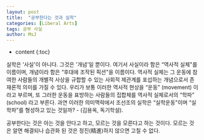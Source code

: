 ```yaml
---
layout: post
title:  "공부한다는 것과 실학"
categories: [Liberal Arts]
tags: 공부 사실
author: MsJ
---
```


* content
{:toc}

실학은 ‘사실'이 아니다. 그것은 '개념'일 뿐이다. 여기서 사실이라 함은 “역사적 실체"를 이름이며, 개념이라 함은 “후대에 조작된 픽션"을 이름이다. 역사적 실체는 그 운동에 참여한 사람들의 개별적 사상을 규합할 수 있는 사회적 제관계를 포섭하는 개념으로서 존재론적 의미를 가질 수 있다. 우리가 보통 이러한 역사적 현상을 “운동” (movement) 이라고 부르며, 또 그러한 운동을 표방하는 사람들의 집합체를 역사적 실체로서의 “학파” (school) 라고 부른다. 과연 이러한 의미맥락에서 조선조의 실학은 “실학운동"이며 “실학파"를 형성하고 있는 것일까? - (김용옥, 독기학설).

공부한다는 것은 아는 것을 안다고 하고, 모르는 것을 모른다고 하는 것이다. 모르는 것은 알면 해결되나 습관화 된 것은 정진(精進)하지 않으면 고칠 수 없다.
